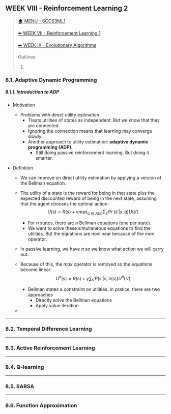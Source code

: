 ## WEEK VIII - Reinforcement Learning 2

>[🏠 MENU - 6CCS3ML1](year3/6ccs3ml1.md)
>
>[⬅️ WEEK VII - Reinforcement Learning 1](year3/6ccs3ml1/w7.md)
>
>[➡️ WEEK IX - Evolutionary Algorithms](year3/6ccs3ml1/w9.md)
>
>Outlines:
>
>1. 

### 8.1. Adaptive Dynamic Programming

##### 8.1.1. Introduction to ADP

- Motivation

  - Problems with direct utility estimation
    - Treats utilities of states as independent. But we know that they are connected.
    - Ignoring the connection means that learning may converge slowly.
    - Another approach to utility estimation: **adaptive dynamic programming (ADP)**.
      - Still doing passive reinforcement learning. But doing it smarter.

- Definition

  - We can improve on direct utility estimation by applying a version of the Bellman equation.

  - The utility of a state is the reward for being in that state plus the expected discounted reward of being in the next state, assuming that the agent chooses the optimal action:
    $$
    U(s) = R(s) + \gamma \max_{a \in A(s)} \sum_{s'} \Pr(s'|s, a) U(s')
    $$

    - For $n$ states, there are $n$ Bellman equations (one per state).
    - We want to solve these simultaneous equations to find the utilities. But the equations are nonlinear because of the *max* operator.

  - In passive learning, we have $π$ so we know what action we will carry out.

  - Because of this, the *max* operator is removed so the equations become linear:
    $$
    U^\pi(s) = R(s) + \gamma \sum_s' P(s'|s, \pi(s)) U^\pi (s')
    $$

    - Bellman states a constraint on utilities. In pratice, there are two approaches
      - Directly solve the Bellman equations
      - Apply value iteration

  - 



---

### 8.2. Temporal Difference Learning



---

### 8.3. Active Reinforcement Learning



---

### 8.4. Q-learning



---

### 8.5. SARSA



---

### 8.6. Function Approximation